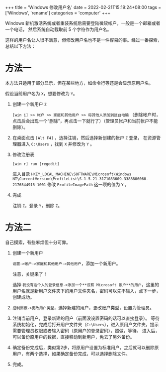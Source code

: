 +++
title = 'Windows 修改用户名'
date = 2022-02-21T15:19:24+08:00
tags = ['Windows', 'rename']
categories = 'computer'
+++

Windows 新机激活系统或者重装系统后需要登陆微软帐户，一般是一个邮箱或者一个电话，
然后系统自动截取前 5 个字符作为用户名。

这样的用户名让人很不满意，但修改用户名也不是一件容易的事。经过一番探索，总结以下方法：

<!--more-->

# 方法一

本方法只适用于部分显示，但在某些地方，如命令行等还是会显示原用户名。

假设当前用户名为 `X`，想要修改为 `Y`。

1. 创建一个新用户 `Z`

    `[win i] >> 帐户 >> 家庭和其他用户 >> 将其他人添加到这台电脑`
    （删除帐户时，点击后会出现一个“删除”，再点击一下就行了）（管理员帐户和当前帐户不能删除）。

2. 在桌面点击 `[Alt F4]` ，选择注销，然后选择新创建的帐户 `Z` 登录，
在资源管理器进入 `C:\Users` ，找到 `X` 并修改为 `Y` 。

3. 修改注册表

    `[win r] run [regedit]`

    进入目录
    `HKEY_LOCAL_MACHINE\SOFTWARE\Microsoft\Windows NT\CurrentVersion\ProfileList\S-1-5-21-3171083609-3388806060-2176544915-1001`
    修改 `ProfileImagePath` 这一项的值为 `Y` 。

4. 完成

    注销 `Z`，登录 `Y`，删除 `Z`。

# 方法二

自己摸索，有些麻烦但十分可靠。

1. 创建一个新用户

    `设置->帐户->家庭和其他用户->其他用户`，添加一个新用户。

    注意，关键来了！

    选择 `我没有这个人的登录信息->添加一个**没有 Microsoft 帐户**的用户`，这里的用户名就是新用户文件夹下的用户文件夹名，密码可以先不输入，点下一步，创建成功。

2. `控制面板->更改用户类型`，选择新建的用户，更改账户类型，设置为管理员。

3. 注销当前用户，登录新建的用户（前面没设置密码的话可以直接登录）。
等待系统初始化，完成后打开用户文件夹（`C:\Users`），进入原用户文件夹，提示需要管理员权限或者输入密码（原用户的登录密码），照做，等待。
进入后，可以备份原用户的数据，直接移动到新用户，免去了另外备份。

4. 确定备份完成后，类似第2步，将原用户设置为标准用户，之后就可以删除原用户，有两个选择，如果确定备份完成，可以选择删除文件。

5. 完成。

